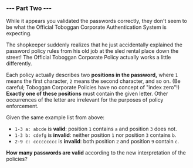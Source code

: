 ### --- Part Two ---

While it appears you validated the passwords correctly, they don't seem to 
be what the Official Toboggan Corporate Authentication System is expecting.

The shopkeeper suddenly realizes that he just accidentally explained the 
password policy rules from his old job at the sled rental place down the 
street! The Official Toboggan Corporate Policy actually works a little 
differently.

Each policy actually describes two **positions in the password,** where `1` means 
the first character, `2` means the second character, and so on. (Be careful; 
Toboggan Corporate Policies have no concept of "index zero"!) **Exactly one 
of these positions** must contain the given letter. Other occurrences of the 
letter are irrelevant for the purposes of policy enforcement.

Given the same example list from above:

- `1-3 a: abcde` is **valid**: position `1` contains `a` and position `3` does not.
- `1-3 b: cdefg` is **invalid**: neither position `1` nor position `3` contains `b`.
- `2-9 c: ccccccccc` is **invalid**: both position `2` and position `9` contain `c`.

**How many passwords are valid** according to the new interpretation of the policies?
